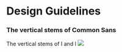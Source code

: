 # Design Guidelines

### The vertical stems of Common Sans

The vertical stems of I and l
<img src="https://github.com/StefanPeev/Common-Sans/blob/main/images/CommonSans_01.jpg" />
